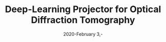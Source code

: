 ---
title: "Deep-Learning Projector for Optical Diffraction Tomography"
collection: publications
permalink: /publication/2020-February 3,-Deep-Learning-Projector-for-Optical-Diffraction-Tomography
category: 'journal'
date: 2020-February 3,-
venue: 'Optics Express'
citation: ' F. Yang,  Pham T.-a.,  H. Gupta,  M. Unser,  J. Ma, &quot;Deep-Learning Projector for Optical Diffraction Tomography.&quot; <i>Optics Express</i>, 28, 3, 3905--3921, February 3, 2020.'
---